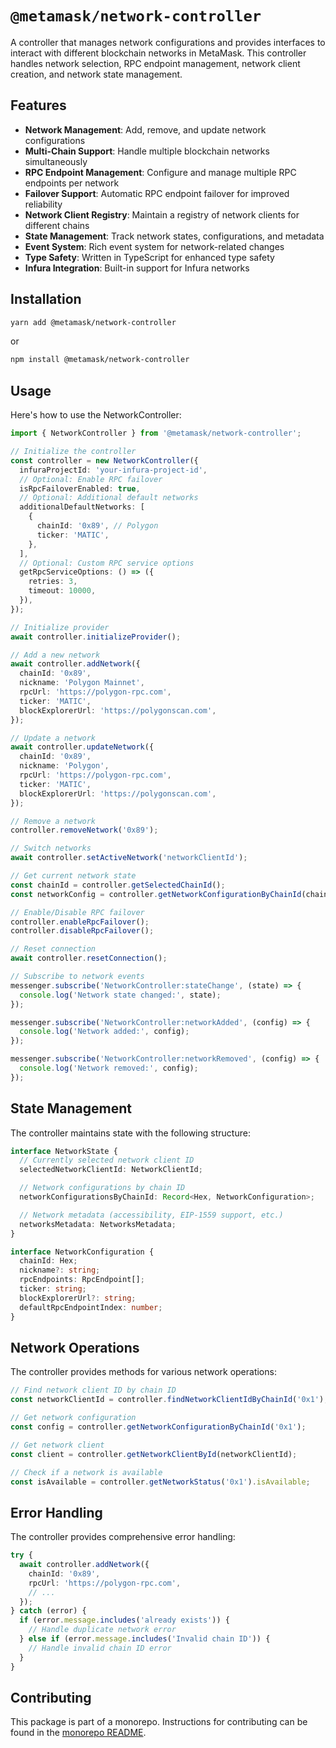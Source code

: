 # `@metamask/network-controller`

A controller that manages network configurations and provides interfaces to interact with different blockchain networks in MetaMask. This controller handles network selection, RPC endpoint management, network client creation, and network state management.

## Features

- **Network Management**: Add, remove, and update network configurations
- **Multi-Chain Support**: Handle multiple blockchain networks simultaneously
- **RPC Endpoint Management**: Configure and manage multiple RPC endpoints per network
- **Failover Support**: Automatic RPC endpoint failover for improved reliability
- **Network Client Registry**: Maintain a registry of network clients for different chains
- **State Management**: Track network states, configurations, and metadata
- **Event System**: Rich event system for network-related changes
- **Type Safety**: Written in TypeScript for enhanced type safety
- **Infura Integration**: Built-in support for Infura networks

## Installation

```bash
yarn add @metamask/network-controller
```

or

```bash
npm install @metamask/network-controller
```

## Usage

Here's how to use the NetworkController:

```typescript
import { NetworkController } from '@metamask/network-controller';

// Initialize the controller
const controller = new NetworkController({
  infuraProjectId: 'your-infura-project-id',
  // Optional: Enable RPC failover
  isRpcFailoverEnabled: true,
  // Optional: Additional default networks
  additionalDefaultNetworks: [
    {
      chainId: '0x89', // Polygon
      ticker: 'MATIC',
    },
  ],
  // Optional: Custom RPC service options
  getRpcServiceOptions: () => ({
    retries: 3,
    timeout: 10000,
  }),
});

// Initialize provider
await controller.initializeProvider();

// Add a new network
await controller.addNetwork({
  chainId: '0x89',
  nickname: 'Polygon Mainnet',
  rpcUrl: 'https://polygon-rpc.com',
  ticker: 'MATIC',
  blockExplorerUrl: 'https://polygonscan.com',
});

// Update a network
await controller.updateNetwork({
  chainId: '0x89',
  nickname: 'Polygon',
  rpcUrl: 'https://polygon-rpc.com',
  ticker: 'MATIC',
  blockExplorerUrl: 'https://polygonscan.com',
});

// Remove a network
controller.removeNetwork('0x89');

// Switch networks
await controller.setActiveNetwork('networkClientId');

// Get current network state
const chainId = controller.getSelectedChainId();
const networkConfig = controller.getNetworkConfigurationByChainId(chainId);

// Enable/Disable RPC failover
controller.enableRpcFailover();
controller.disableRpcFailover();

// Reset connection
await controller.resetConnection();

// Subscribe to network events
messenger.subscribe('NetworkController:stateChange', (state) => {
  console.log('Network state changed:', state);
});

messenger.subscribe('NetworkController:networkAdded', (config) => {
  console.log('Network added:', config);
});

messenger.subscribe('NetworkController:networkRemoved', (config) => {
  console.log('Network removed:', config);
});
```

## State Management

The controller maintains state with the following structure:

```typescript
interface NetworkState {
  // Currently selected network client ID
  selectedNetworkClientId: NetworkClientId;

  // Network configurations by chain ID
  networkConfigurationsByChainId: Record<Hex, NetworkConfiguration>;

  // Network metadata (accessibility, EIP-1559 support, etc.)
  networksMetadata: NetworksMetadata;
}

interface NetworkConfiguration {
  chainId: Hex;
  nickname?: string;
  rpcEndpoints: RpcEndpoint[];
  ticker: string;
  blockExplorerUrl?: string;
  defaultRpcEndpointIndex: number;
}
```

## Network Operations

The controller provides methods for various network operations:

```typescript
// Find network client ID by chain ID
const networkClientId = controller.findNetworkClientIdByChainId('0x1');

// Get network configuration
const config = controller.getNetworkConfigurationByChainId('0x1');

// Get network client
const client = controller.getNetworkClientById(networkClientId);

// Check if a network is available
const isAvailable = controller.getNetworkStatus('0x1').isAvailable;
```

## Error Handling

The controller provides comprehensive error handling:

```typescript
try {
  await controller.addNetwork({
    chainId: '0x89',
    rpcUrl: 'https://polygon-rpc.com',
    // ...
  });
} catch (error) {
  if (error.message.includes('already exists')) {
    // Handle duplicate network error
  } else if (error.message.includes('Invalid chain ID')) {
    // Handle invalid chain ID error
  }
}
```

## Contributing

This package is part of a monorepo. Instructions for contributing can be found in the [monorepo README](https://github.com/MetaMask/core#readme).
